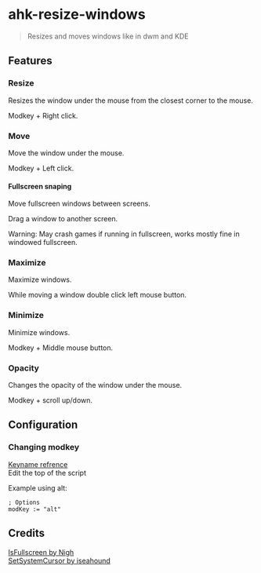 # ahk-resize-windows

> Resizes and moves windows like in dwm and KDE

## Features

### Resize

Resizes the window under the mouse from the closest corner to the mouse.

Modkey + Right click.

### Move

Move the window under the mouse.

Modkey + Left click.

#### Fullscreen snaping

Move fullscreen windows between screens.

Drag a window to another screen.

Warning: May crash games if running in fullscreen, works mostly fine in windowed fullscreen.

### Maximize

Maximize windows.

While moving a window double click left mouse button.

### Minimize

Minimize windows.

Modkey + Middle mouse button.

### Opacity

Changes the opacity of the window under the mouse.

Modkey + scroll up/down.

## Configuration

### Changing modkey

[Keyname refrence](https://www.autohotkey.com/docs/v2/KeyList.htm) \
Edit the top of the script

Example using alt:

```ahk
; Options
modKey := "alt"
```

## Credits

[IsFullscreen by Nigh](https://github.com/Nigh/isFullScreen) \
[SetSystemCursor by iseahound](https://github.com/iseahound/SetSystemCursor)
